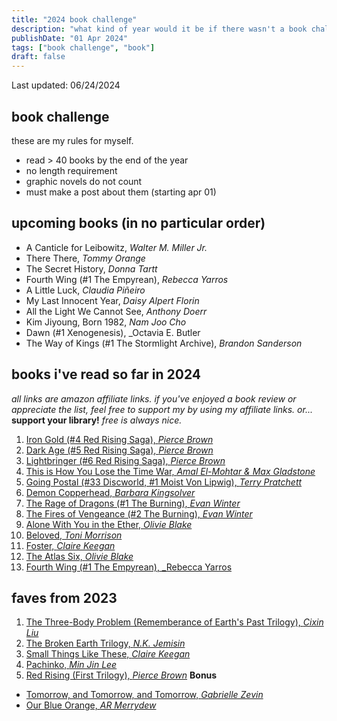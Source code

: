 ```yaml
---
title: "2024 book challenge"
description: "what kind of year would it be if there wasn't a book challenge?"
publishDate: "01 Apr 2024"
tags: ["book challenge", "book"]
draft: false
---
```


Last updated: 06/24/2024

## book challenge

these are my rules for myself.

- read > 40 books by the end of the year
- no length requirement
- graphic novels do not count
- must make a post about them (starting apr 01)

## upcoming books (in no particular order)

- A Canticle for Leibowitz, _Walter M. Miller Jr._
- There There, _Tommy Orange_
- The Secret History, _Donna Tartt_
- Fourth Wing (#1 The Empyrean), _Rebecca Yarros_
- A Little Luck, _Claudia Piñeiro_
- My Last Innocent Year, _Daisy Alpert Florin_
- All the Light We Cannot See, _Anthony Doerr_
- Kim Jiyoung, Born 1982, _Nam Joo Cho_
- Dawn (#1 Xenogenesis), \_Octavia E. Butler
- The Way of Kings (#1 The Stormlight Archive), _Brandon Sanderson_

## books i've read so far in 2024

_all links are amazon affiliate links. if you've enjoyed a book review or appreciate the list, feel free to support my by using my affiliate links. or..._ **support your library!** _free is always nice._

1. [Iron Gold (#4 Red Rising Saga), _Pierce Brown_](https://amzn.to/3xsjmXR)
2. [Dark Age (#5 Red Rising Saga), _Pierce Brown_](https://amzn.to/4agKyaM)
3. [Lightbringer (#6 Red Rising Saga), _Pierce Brown_](https://amzn.to/3vC15H7)
4. [This is How You Lose the Time War, _Amal El-Mohtar & Max Gladstone_](https://amzn.to/4annSWw)
5. [Going Postal (#33 Discworld, #1 Moist Von Lipwig), _Terry Pratchett_](https://amzn.to/3TEL0sf)
6. [Demon Copperhead, _Barbara Kingsolver_](https://amzn.to/3PJKibT)
7. [The Rage of Dragons (#1 The Burning), _Evan Winter_](https://amzn.to/3VKBMgH)
8. [The Fires of Vengeance (#2 The Burning), _Evan Winter_](https://amzn.to/49hXBHB)
9. [Alone With You in the Ether, _Olivie Blake_](https://amzn.to/4agz7zU)
10. [Beloved, _Toni Morrison_](https://amzn.to/4baUe6Q)
11. [Foster, _Claire Keegan_](https://amzn.to/4baUouY)
12. [The Atlas Six, _Olivie Blake_](https://amzn.to/44uXsQa)
13. [Fourth Wing (#1 The Empyrean), _Rebecca Yarros](https://amzn.to/4eE0VAE)

## faves from 2023

1. [The Three-Body Problem (Rememberance of Earth's Past Trilogy), _Cixin Liu_](https://amzn.to/3TEXIXW)
2. [The Broken Earth Trilogy, _N.K. Jemisin_](https://amzn.to/4agOQyL)
3. [Small Things Like These, _Claire Keegan_](https://amzn.to/3xjisNp)
4. [Pachinko, _Min Jin Lee_](https://amzn.to/3TFixCG)
5. [Red Rising (First Trilogy), _Pierce Brown_](https://amzn.to/3J11JRB)
   **Bonus**

- [Tomorrow, and Tomorrow, and Tomorrow, _Gabrielle Zevin_](https://amzn.to/3xsmAur)
- [Our Blue Orange, _AR Merrydew_](https://amzn.to/3IYQE3F)
